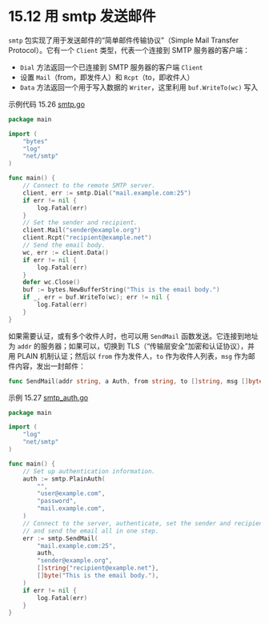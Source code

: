 # 15.12 用 smtp 发送邮件

`smtp` 包实现了用于发送邮件的“简单邮件传输协议”（Simple Mail Transfer Protocol）。它有一个 `Client` 类型，代表一个连接到 SMTP 服务器的客户端：

- `Dial` 方法返回一个已连接到 SMTP 服务器的客户端 `Client`
- 设置 `Mail`（from，即发件人）和 `Rcpt`（to，即收件人）
- `Data` 方法返回一个用于写入数据的 `Writer`，这里利用 `buf.WriteTo(wc)` 写入

示例代码 15.26 [smtp.go](examples/chapter_15/smtp.go)
```go
package main

import (
	"bytes"
	"log"
	"net/smtp"
)

func main() {
	// Connect to the remote SMTP server.
	client, err := smtp.Dial("mail.example.com:25")
	if err != nil {
		log.Fatal(err)
	}
	// Set the sender and recipient.
	client.Mail("sender@example.org")
	client.Rcpt("recipient@example.net")
	// Send the email body.
	wc, err := client.Data()
	if err != nil {
		log.Fatal(err)
	}
	defer wc.Close()
	buf := bytes.NewBufferString("This is the email body.")
	if _, err = buf.WriteTo(wc); err != nil {
		log.Fatal(err)
	}
}
```

如果需要认证，或有多个收件人时，也可以用 `SendMail` 函数发送。它连接到地址为 `addr` 的服务器；如果可以，切换到 TLS（“传输层安全”加密和认证协议），并用 PLAIN 机制认证；然后以 `from` 作为发件人，`to` 作为收件人列表，`msg` 作为邮件内容，发出一封邮件：
```go
func SendMail(addr string, a Auth, from string, to []string, msg []byte) error
```

示例 15.27 [smtp_auth.go](examples/chapter_15/smtp_auth.go)
```go
package main

import (
	"log"
	"net/smtp"
)

func main() {
	// Set up authentication information.
	auth := smtp.PlainAuth(
		"",
		"user@example.com",
		"password",
		"mail.example.com",
	)
	// Connect to the server, authenticate, set the sender and recipient,
	// and send the email all in one step.
	err := smtp.SendMail(
		"mail.example.com:25",
		auth,
		"sender@example.org",
		[]string{"recipient@example.net"},
		[]byte("This is the email body."),
	)
	if err != nil {
		log.Fatal(err)
	}
}
```


